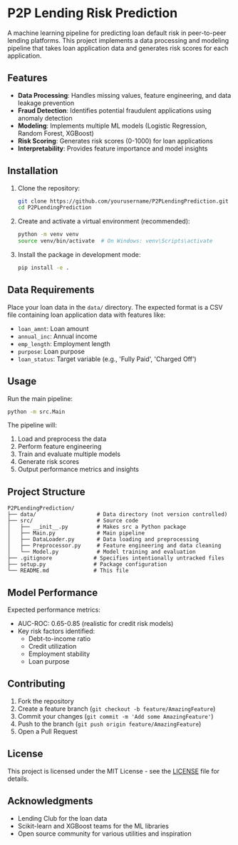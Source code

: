 # P2P Lending Risk Prediction

A machine learning pipeline for predicting loan default risk in peer-to-peer lending platforms. This project implements a data processing and modeling pipeline that takes loan application data and generates risk scores for each application.

## Features

- **Data Processing**: Handles missing values, feature engineering, and data leakage prevention
- **Fraud Detection**: Identifies potential fraudulent applications using anomaly detection
- **Modeling**: Implements multiple ML models (Logistic Regression, Random Forest, XGBoost)
- **Risk Scoring**: Generates risk scores (0-1000) for loan applications
- **Interpretability**: Provides feature importance and model insights

## Installation

1. Clone the repository:
   ```bash
   git clone https://github.com/yourusername/P2PLendingPrediction.git
   cd P2PLendingPrediction
   ```

2. Create and activate a virtual environment (recommended):
   ```bash
   python -m venv venv
   source venv/bin/activate  # On Windows: venv\Scripts\activate
   ```

3. Install the package in development mode:
   ```bash
   pip install -e .
   ```

## Data Requirements

Place your loan data in the `data/` directory. The expected format is a CSV file containing loan application data with features like:
- `loan_amnt`: Loan amount
- `annual_inc`: Annual income
- `emp_length`: Employment length
- `purpose`: Loan purpose
- `loan_status`: Target variable (e.g., 'Fully Paid', 'Charged Off')

## Usage

Run the main pipeline:
```bash
python -m src.Main
```

The pipeline will:
1. Load and preprocess the data
2. Perform feature engineering
3. Train and evaluate multiple models
4. Generate risk scores
5. Output performance metrics and insights

## Project Structure

```
P2PLendingPrediction/
├── data/                   # Data directory (not version controlled)
├── src/                    # Source code
│   ├── __init__.py         # Makes src a Python package
│   ├── Main.py             # Main pipeline
│   ├── DataLoader.py       # Data loading and preprocessing
│   ├── Preprocessor.py     # Feature engineering and data cleaning
│   └── Model.py            # Model training and evaluation
├── .gitignore             # Specifies intentionally untracked files
├── setup.py               # Package configuration
└── README.md              # This file
```

## Model Performance

Expected performance metrics:
- AUC-ROC: 0.65-0.85 (realistic for credit risk models)
- Key risk factors identified:
  - Debt-to-income ratio
  - Credit utilization
  - Employment stability
  - Loan purpose

## Contributing

1. Fork the repository
2. Create a feature branch (`git checkout -b feature/AmazingFeature`)
3. Commit your changes (`git commit -m 'Add some AmazingFeature'`)
4. Push to the branch (`git push origin feature/AmazingFeature`)
5. Open a Pull Request

## License

This project is licensed under the MIT License - see the [LICENSE](LICENSE) file for details.

## Acknowledgments

- Lending Club for the loan data
- Scikit-learn and XGBoost teams for the ML libraries
- Open source community for various utilities and inspiration
